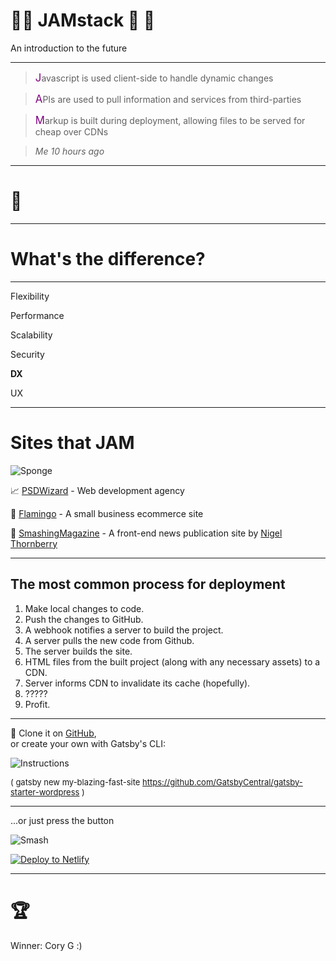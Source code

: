 # 🐝🐝 JAMstack 🐝 🐝

An introduction to the future

---

> <span style="font-size:larger; color:purple;">J</span>avascript is used client-side to handle dynamic changes

> <span style="font-size:larger; color:purple;">A</span>PIs are used to pull information and services from third-parties

> <span style="font-size:larger; color:purple;">M</span>arkup is built during deployment, allowing files to be served for cheap over CDNs

> <cite>Me 10 hours ago</cite>

---

# 🤔

---

# **What's the difference?**

---

Flexibility

Performance

Scalability

Security

**DX**

UX

---

# Sites that JAM

![Sponge](//media.giphy.com/media/rdXF0gnAyUAfK/giphy.gif)

📈 [PSDWizard](//psdwizard.com/) - Web development agency

🛒 [Flamingo](//www.shopflamingo.com/products/shave-kit/) - A small business ecommerce site

📒 [SmashingMagazine](//www.smashingmagazine.com/) - A front-end news publication site by <span style="text-decoration: none;">[Nigel Thornberry](//i.kym-cdn.com/entries/icons/original/000/015/455/tumblr_static_nigel_thornberry.jpg)</span>

---

## The most common process for deployment

1. Make local changes to code.
2. Push the changes to GitHub.
3. A webhook notifies a server to build the project.
4. A server pulls the new code from Github.
5. The server builds the site.
6. HTML files from the built project (along with any necessary assets) to a CDN.
7. Server informs CDN to invalidate its cache (hopefully).
8. ?????
9. Profit.

---

👯 Clone it on [GitHub](//github.com/gatsbyjs/gatsby),  
or create your own with Gatsby's CLI:

![Instructions](//i.imgur.com/q6gRXvP.png)

<span style="font-size:small;">( gatsby new my-blazing-fast-site https://github.com/GatsbyCentral/gatsby-starter-wordpress )</span>

---

...or just press the button

![Smash](//media.giphy.com/media/3og0IAQG2BtR13joe4/giphy.gif)

[![Deploy to Netlify](https://www.netlify.com/img/deploy/button.svg)](https://app.netlify.com/start/deploy?repository=https://github.com/matthewhoth/Presentation)

---

# 🏆

Winner:
Cory G :)

